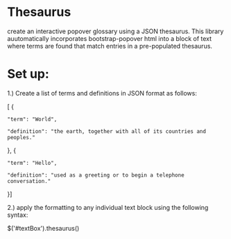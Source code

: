 # Thesaurus
create an interactive popover glossary using a JSON thesaurus. This library auutomatically incorporates bootstrap-popover html into a block of text where terms are found that match entries in a pre-populated thesaurus. 

# Set up:

1.) Create a list of terms and definitions in JSON format as follows:



[  {
  
    "term": "World",
    
    "definition": "the earth, together with all of its countries and peoples."
    
  },  {
  
    "term": "Hello",
    
    "definition": "used as a greeting or to begin a telephone conversation."
    
  }]

2.) apply the formatting to any individual text block using the following syntax:

$('#textBox').thesaurus()

